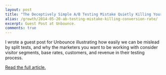 ```yaml
---
layout: post
title: "The Deceptively Simple A/B Testing Mistake Quietly Killing Your Conversion Rates"
alias: /growth/2014-05-20-ab-testing-mistake-killing-conversion-rate/
excerpt: Guest Post at Unbounce.
comments: true
---
```


I wrote a guest post for Unbounce illustrating how easily we can be mislead by split tests, and why the marketers you want to be working with consider visitor segments, base rates, customers, and revenue in their testing process.

[Read the full article.](http://unbounce.com/a-b-testing/simple-ab-testing-mistake-thats-killing-conversion-rates/)

<a href="https://plus.google.com/+VincentBarr0?rel=author"></a>
